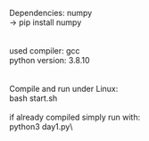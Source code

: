 Dependencies: numpy\
-> pip install numpy\
\
\
used compiler: gcc\
python version: 3.8.10\
\
\
Compile and run under Linux:\
bash start.sh\
\
if already compiled simply run with:\
python3 day1.py\
